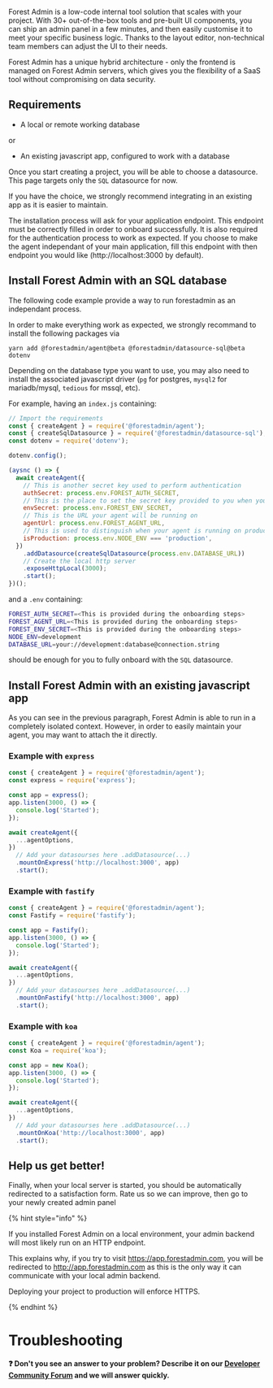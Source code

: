 Forest Admin is a low-code internal tool solution that scales with your project. With 30+ out-of-the-box tools and pre-built UI components, you can ship an admin panel in a few minutes, and then easily customise it to meet your specific business logic. Thanks to the layout editor, non-technical team members can adjust the UI to their needs.

Forest Admin has a unique hybrid architecture - only the frontend is managed on Forest Admin servers, which gives you the flexibility of a SaaS tool without compromising on data security.

## Requirements

- A local or remote working database

or

- An existing javascript app, configured to work with a database

Once you start creating a project, you will be able to choose a datasource. This page targets only the `SQL` datasource for now.

If you have the choice, we strongly recommend integrating in an existing app as it is easier to maintain.

The installation process will ask for your application endpoint. This endpoint must be correctly filled in order to onboard successfully. It is also required for the authentication process to work as expected. If you choose to make the agent independant of your main application, fill this endpoint with then endpoint you would like (http://localhost:3000 by default).

## Install Forest Admin with an SQL database

The following code example provide a way to run forestadmin as an independant process.

In order to make everything work as expected, we strongly recommand to install the following packages via

`yarn add @forestadmin/agent@beta @forestadmin/datasource-sql@beta dotenv`

Depending on the database type you want to use, you may also need to install the associated javascript driver (`pg` for postgres, `mysql2` for mariadb/mysql, `tedious` for mssql, etc).

For example, having an `index.js` containing:

```javascript
// Import the requirements
const { createAgent } = require('@forestadmin/agent');
const { createSqlDatasource } = require('@forestadmin/datasource-sql');
const dotenv = require('dotenv');

dotenv.config();

(aysnc () => {
  await createAgent({
    // This is another secret key used to perform authentication
    authSecret: process.env.FOREST_AUTH_SECRET,
    // This is the place to set the secret key provided to you when you onboard. This identifies your environment and your project. In this snippet, our `envSecret` is stored as an environment variable
    envSecret: process.env.FOREST_ENV_SECRET,
    // This is the URL your agent will be running on
    agentUrl: process.env.FOREST_AGENT_URL,
    // This is used to distinguish when your agent is running on production
    isProduction: process.env.NODE_ENV === 'production',
  })
    .addDatasource(createSqlDatasource(process.env.DATABASE_URL))
    // Create the local http server
    .exposeHttpLocal(3000);
    .start();
})();
```

and a `.env` containing:

```bash
FOREST_AUTH_SECRET=<This is provided during the onboarding steps>
FOREST_AGENT_URL=<This is provided during the onboarding steps>
FOREST_ENV_SECRET=<This is provided during the onboarding steps>
NODE_ENV=development
DATABASE_URL=your://development:database@connection.string
```

should be enough for you to fully onboard with the `SQL` datasource.

## Install Forest Admin with an existing javascript app

As you can see in the previous paragraph, Forest Admin is able to run in a completely isolated context. However, in order to easily maintain your agent, you may want to attach the it directly.

### Example with `express`

```javascript
const { createAgent } = require('@forestadmin/agent');
const express = require('express');

const app = express();
app.listen(3000, () => {
  console.log('Started');
});

await createAgent({
  ...agentOptions,
})
  // Add your datasourses here .addDatasource(...)
  .mountOnExpress('http://localhost:3000', app)
  .start();
```

### Example with `fastify`

```javascript
const { createAgent } = require('@forestadmin/agent');
const Fastify = require('fastify');

const app = Fastify();
app.listen(3000, () => {
  console.log('Started');
});

await createAgent({
  ...agentOptions,
})
  // Add your datasourses here .addDatasource(...)
  .mountOnFastify('http://localhost:3000', app)
  .start();
```

### Example with `koa`

```javascript
const { createAgent } = require('@forestadmin/agent');
const Koa = require('koa');

const app = new Koa();
app.listen(3000, () => {
  console.log('Started');
});

await createAgent({
  ...agentOptions,
})
  // Add your datasourses here .addDatasource(...)
  .mountOnKoa('http://localhost:3000', app)
  .start();
```

## Help us get better!

Finally, when your local server is started, you should be automatically redirected to a satisfaction form. Rate us so we can improve, then go to your newly created admin panel

{% hint style="info" %}

If you installed Forest Admin on a local environment, your admin backend will most likely run on an HTTP endpoint.

This explains why, if you try to visit https://app.forestadmin.com, you will be redirected to http://app.forestadmin.com as this is the only way it can communicate with your local admin backend.

Deploying your project to production will enforce HTTPS.

{% endhint %}

# Troubleshooting

#### ❓ Don't you see an answer to your problem? Describe it on our [Developer Community Forum](https://community.forestadmin.com) and we will answer quickly.
